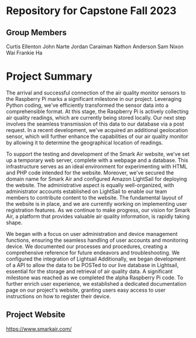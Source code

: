 # Repository for Capstone Fall 2023
## Group Members
Curtis Ellenton
John Narte
Jordan Caraiman
Nathon Anderson
Sam Nixon
Wai Frankie Ha

# Project Summary 

The arrival and successful connection of the air quality monitor sensors to the Raspberry Pi marks a significant milestone in our project. Leveraging Python coding, we've efficiently transformed the sensor data into a comprehensible format. At this stage, the Raspberry Pi is actively collecting air quality readings, which are currently being stored locally. Our next step involves the seamless transmission of this data to our database via a post request. In a recent development, we've acquired an additional geolocation sensor, which will further enhance the capabilities of our air quality monitor by allowing it to determine the geographical location of readings. 

To support the testing and development of the Smark Air website, we've set up a temporary web server, complete with a webpage and a database. This infrastructure serves as an ideal environment for experimenting with HTML and PHP code intended for the website. Moreover, we've secured the domain name for Smark Air and configured Amazon LightSail for deploying the website. The administrative aspect is equally well-organized, with administrator accounts established on LightSail to enable our team members to contribute content to the website. The fundamental layout of the website is in place, and we are currently working on implementing user registration features. As we continue to make progress, our vision for Smark Air, a platform that provides valuable air quality information, is rapidly taking shape.

We began with a focus on user administration and device management functions, ensuring the seamless handling of user accounts and monitoring device. We documented our processes and procedures, creating a comprehensive reference for future endeavors and troubleshooting. We configured the integration of Lightsail Additionally, we began development of a API to allow the data to be POSTed to our live database in Lightsail, essential for the storage and retrieval of air quality data. A significant milestone was reached as we completed the alpha Raspberry Pi code. To further enrich user experience, we established a dedicated documentation page on our project's website, granting users easy access to user instructions on how to register their device. 


## Project Website
https://www.smarkair.com/
